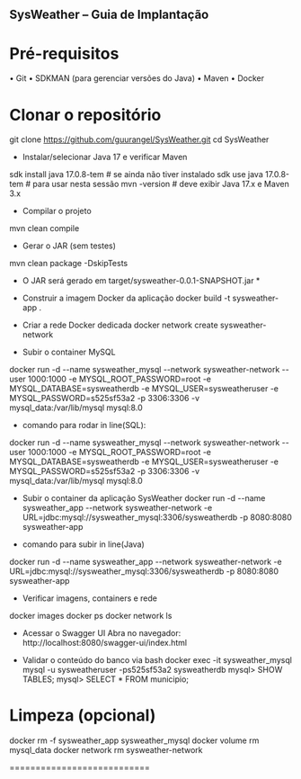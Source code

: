 ## SysWeather – Guia de Implantação

# Pré-requisitos
• Git
• SDKMAN (para gerenciar versões do Java)
• Maven
• Docker

# Clonar o repositório

git clone https://github.com/guurangel/SysWeather.git
cd SysWeather

- Instalar/selecionar Java 17 e verificar Maven

sdk install java 17.0.8-tem # se ainda não tiver instalado
sdk use java 17.0.8-tem # para usar nesta sessão
mvn -version # deve exibir Java 17.x e Maven 3.x

- Compilar o projeto

mvn clean compile

- Gerar o JAR (sem testes)

mvn clean package -DskipTests

* O JAR será gerado em target/sysweather-0.0.1-SNAPSHOT.jar *

- Construir a imagem Docker da aplicação
docker build -t sysweather-app .

- Criar a rede Docker dedicada
docker network create sysweather-network

- Subir o container MySQL

docker run -d --name sysweather_mysql
--network sysweather-network
--user 1000:1000
-e MYSQL_ROOT_PASSWORD=root
-e MYSQL_DATABASE=sysweatherdb
-e MYSQL_USER=sysweatheruser
-e MYSQL_PASSWORD=s525sf53a2
-p 3306:3306
-v mysql_data:/var/lib/mysql
mysql:8.0

- comando para rodar in line(SQL): 

docker run -d --name sysweather_mysql --network sysweather-network --user 1000:1000 -e MYSQL_ROOT_PASSWORD=root -e MYSQL_DATABASE=sysweatherdb -e MYSQL_USER=sysweatheruser -e MYSQL_PASSWORD=s525sf53a2 -p 3306:3306 -v mysql_data:/var/lib/mysql mysql:8.0

-  Subir o container da aplicação SysWeather
docker run -d --name sysweather_app
--network sysweather-network
-e URL=jdbc:mysql://sysweather_mysql:3306/sysweatherdb
-p 8080:8080
sysweather-app

-  comando para subir in line(Java)

docker run -d --name sysweather_app --network sysweather-network -e URL=jdbc:mysql://sysweather_mysql:3306/sysweatherdb -p 8080:8080 sysweather-app

- Verificar imagens, containers e rede

docker images
docker ps
docker network ls

 - Acessar o Swagger UI
Abra no navegador:
http://localhost:8080/swagger-ui/index.html

- Validar o conteúdo do banco via bash
docker exec -it sysweather_mysql
mysql -u sysweatheruser -ps525sf53a2 sysweatherdb
mysql> SHOW TABLES;
mysql> SELECT * FROM municipio;



# Limpeza (opcional)
docker rm -f sysweather_app sysweather_mysql
docker volume rm mysql_data
docker network rm sysweather-network

===========================

